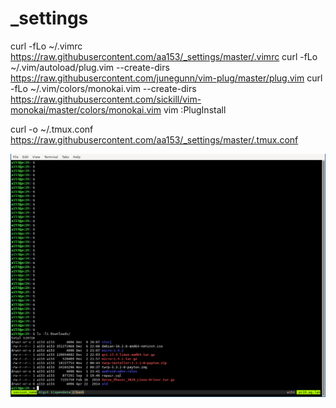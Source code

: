 # _settings

curl -fLo ~/.vimrc https://raw.githubusercontent.com/aa153/_settings/master/.vimrc
curl -fLo ~/.vim/autoload/plug.vim --create-dirs https://raw.githubusercontent.com/junegunn/vim-plug/master/plug.vim
curl -fLo ~/.vim/colors/monokai.vim --create-dirs https://raw.githubusercontent.com/sickill/vim-monokai/master/colors/monokai.vim
vim
:PlugInstall

curl -o ~/.tmux.conf https://raw.githubusercontent.com/aa153/_settings/master/.tmux.conf

![tmux session](/Screenshot_2019-12-30_12-09-16.png?raw=true)
